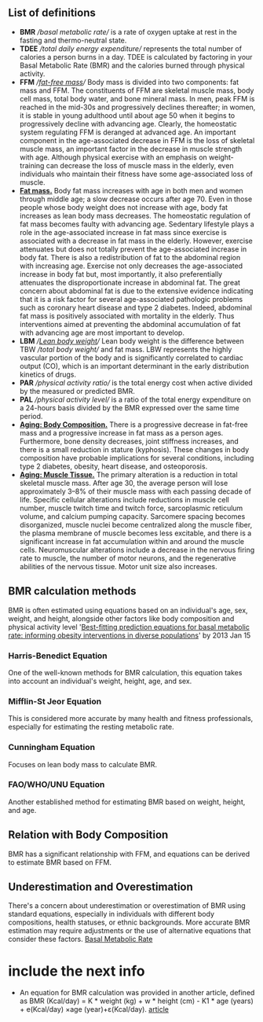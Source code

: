 ## List of definitions
- **BMR** _/basal metabolic rate/_ is a rate of oxygen uptake at rest in the fasting and thermo-neutral state.
- **TDEE** _/total daily energy expenditure/_ represents the total number of calories a person burns in a day.
TDEE is calculated by factoring in your Basal Metabolic Rate (BMR) and the calories burned through physical activity.
- **FFM** _/[fat-free mass](https://www.sciencedirect.com/topics/biochemistry-genetics-and-molecular-biology/fat-free-mass#:~:text=%2C%202010-,Fat%2Dfree%20mass%20(FFM),-Body%20mass%20is)/_
Body mass is divided into two components: fat mass and FFM. The constituents of FFM are skeletal muscle mass,
body cell mass, total body water, and bone mineral mass. In men, peak FFM is reached in the mid-30s and progressively
declines thereafter; in women, it is stable in young adulthood until about age 50 when it begins to progressively
decline with advancing age. Clearly, the homeostatic system regulating FFM is deranged at advanced age. 
An important component in the age-associated decrease in FFM is the loss of skeletal muscle mass,
an important factor in the decrease in muscle strength with age. Although physical exercise with
an emphasis on weight-training can decrease the loss of muscle mass in the elderly, even individuals
who maintain their fitness have some age-associated loss of muscle.
- [**Fat mass.**](https://www.sciencedirect.com/topics/biochemistry-genetics-and-molecular-biology/fat-mass)
  Body fat mass increases with age in both men and women through middle age; a slow decrease occurs after age 70.
  Even in those people whose body weight does not increase with age, body fat increases as lean body mass decreases. 
  The homeostatic regulation of fat mass becomes faulty with advancing age.
  Sedentary lifestyle plays a role in the age-associated increase in fat mass since exercise is associated with a decrease 
  in fat mass in the elderly. However, exercise attenuates but does not totally prevent the age-associated increase in 
  body fat. There is also a redistribution of fat to the abdominal region with increasing age. Exercise not only decreases
  the age-associated increase in body fat but, most importantly, it also preferentially attenuates the disproportionate
  increase in abdominal fat. The great concern about abdominal fat is due to the extensive evidence indicating that it is 
  a risk factor for several age-associated pathologic problems such as coronary heart disease and type 2 diabetes.
  Indeed, abdominal fat mass is positively associated with mortality in the elderly. Thus interventions aimed 
  at preventing the abdominal accumulation of fat with advancing age are most important to develop.
- **LBM** _/[Lean body weight](https://www.sciencedirect.com/topics/medicine-and-dentistry/lean-body-weight#:~:text=Lean%20body%20weight-,Lean%20body%20weight,-is%20the%20difference)/_
  Lean body weight is the difference between TBW _/total body weight/_ and fat mass. LBW represents the highly vascular
  portion of the body and is significantly correlated to cardiac output (CO),
  which is an important determinant in the early distribution kinetics of drugs.
- **PAR** _/physical activity ratio/_ is the total energy cost when active divided by the measured or predicted BMR.
- **PAL** _/physical activity level/_ is a ratio of the total energy expenditure on a 24-hours basis divided 
by the BMR expressed over the same time period.
- [**Aging: Body Composition.**](https://www.sciencedirect.com/topics/biochemistry-genetics-and-molecular-biology/fat-free-mass#:~:text=metabolism%20are%20discussed.-,Body%20Composition,-There%20is%20a)
There is a progressive decrease in fat-free mass and a progressive increase in fat mass as a person ages. 
Furthermore, bone density decreases, joint stiffness increases, and there is a small reduction in stature (kyphosis).
These changes in body composition have probable implications for several conditions, including type 2 diabetes,
obesity, heart disease, and osteoporosis.
- [**Aging: Muscle Tissue.**](https://www.sciencedirect.com/topics/biochemistry-genetics-and-molecular-biology/fat-free-mass#:~:text=and%20osteoporosis.-,Muscle%20Tissue,-The%20primary%20alteration)
The primary alteration is a reduction in total skeletal muscle mass. After age 30, the average 
person will lose approximately 3–8% of their muscle mass with each passing decade of life. 
Specific cellular alterations include reductions in muscle cell number, muscle twitch time and twitch force,
sarcoplasmic reticulum volume, and calcium pumping capacity. Sarcomere spacing becomes disorganized,
muscle nuclei become centralized along the muscle fiber, the plasma membrane of muscle becomes less excitable,
and there is a significant increase in fat accumulation within and around the muscle cells. Neuromuscular alterations
include a decrease in the nervous firing rate to muscle, the number of motor neurons, and the regenerative
abilities of the nervous tissue. Motor unit size also increases.


## BMR calculation methods
BMR is often estimated using equations based on an individual's age, sex, weight, and height, alongside other factors 
like body composition and physical activity level 
'[Best-fitting prediction equations for basal metabolic rate: 
informing obesity interventions in diverse populations](https://pubmed.ncbi.nlm.nih.gov/23318720/)' by 2013 Jan 15

### Harris-Benedict Equation
One of the well-known methods for BMR calculation, this equation takes into account an individual's weight, height, age,
and sex.
### Mifflin-St Jeor Equation
This is considered more accurate by many health and fitness professionals, especially for estimating the resting 
metabolic rate.
### Cunningham Equation
Focuses on lean body mass to calculate BMR.
### FAO/WHO/UNU Equation
Another established method for estimating BMR based on weight, height, and age.


## Relation with Body Composition
BMR has a significant relationship with FFM, and equations can be derived to estimate BMR based on FFM.


## Underestimation and Overestimation
There's a concern about underestimation or overestimation of BMR using standard equations, especially in individuals 
with different body compositions, health statuses, or ethnic backgrounds. More accurate BMR estimation may require 
adjustments or the use of alternative equations that consider these factors.
[Basal Metabolic Rate](https://www.sciencedirect.com/topics/nursing-and-health-professions/basal-metabolic-rate)




# include the next info
- An equation for BMR calculation was provided in another article, defined as 
BMR (Kcal/day) = K * weight (kg) + w * height (cm) - K1 * age (years) + e(Kcal/day)
 ×age (year)+ε(Kcal/day).
[article](https://www.mdpi.com/2077-0383/11/1/80/htm#:~:text=The%20aim%20of%20the%20study,BMR%29%20calculation)